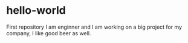# hello-world
First repository 
I am enginner and I am working on a big project for my company, I like good beer as well.
